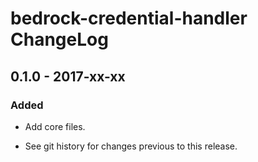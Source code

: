 # bedrock-credential-handler ChangeLog

## 0.1.0 - 2017-xx-xx

### Added
- Add core files.

- See git history for changes previous to this release.

